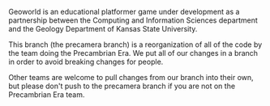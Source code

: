 Geoworld is an educational platformer game under development as a partnership between the Computing and Information Sciences department and the Geology Department of Kansas State University.

This branch (the precamera branch) is a reorganization of all of the code by the team doing the Precambrian Era. We put all of our changes in a branch in order to avoid breaking changes for people.

Other teams are welcome to pull changes from our branch into their own, but please don't push to the precamera branch if you are not on the Precambrian Era team.
